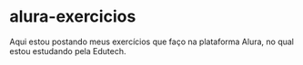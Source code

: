 # alura-exercicios

Aqui estou postando meus exercícios que faço na plataforma Alura, no qual estou estudando pela Edutech.
